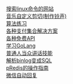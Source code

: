 [搜索linux命令的网站](https://wangchujiang.com/linux-command/)<br>
[音乐自定义剪切(制作铃声)](https://mp3cut.net/)<br>
[算法练习](https://leetcode-cn.com/)<br>
[各种支付集合解决方案](https://github.com/thephpleague/omnipay)<br>
[各种免费API](https://learnku.com/articles/30329)<br>
[学习GoLang](https://laravelacademy.org/post/19712.html)<br>
[普通人当众讲话技能](https://github.com/xiaolai/public-speaking-with-meaning)<br>
[解析binlog变成SQL](https://github.com/danfengcao/binlog2sql)<br>
[pRedis的操作指南](https://www.cnblogs.com/yhdsir/p/5529207.html)<br>
[微信自动回复](https://github.com/sfyc23/EverydayWechat)<br>
